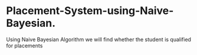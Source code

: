 # Placement-System-using-Naive-Bayesian.

Using Naive Bayesian Algorithm we will find whether the student is qualified for placements
